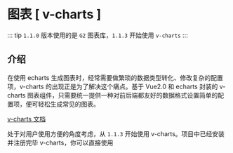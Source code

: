 # 图表 [ v-charts ]

::: tip
`1.1.0` 版本使用的是 `G2` 图表库，`1.1.3` 开始使用 `v-charts`
:::

## 介绍

在使用 echarts 生成图表时，经常需要做繁琐的数据类型转化、修改复杂的配置项，v-charts 的出现正是为了解决这个痛点。基于 Vue2.0 和 echarts 封装的 v-charts 图表组件，只需要统一提供一种对前后端都友好的数据格式设置简单的配置项，便可轻松生成常见的图表。

[v-charts 文档](https://v-charts.js.org/#/)

处于对用户使用方便的角度考虑，从 `1.1.3` 开始使用 v-charts。项目中已经安装并注册完毕 v-charts，你可以直接使用